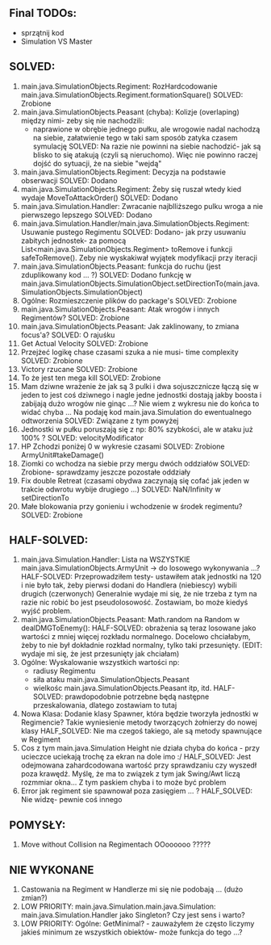 ## Final TODOs:
- sprzątnij kod
- Simulation VS Master

## SOLVED:

1. main.java.SimulationObjects.Regiment: RozHardcodowanie main.java.SimulationObjects.Regiment.formationSquare()
    SOLVED: Zrobione
1. main.java.SimulationObjects.Peasant (chyba): Kolizje (overlaping) między nimi- zeby się nie nachodzili:
	- naprawione w obrębie jednego pułku, ale wrogowie nadal nachodzą na siebie, załatwienie tego w taki sam sposób zatyka czasem symulację
	SOLVED: Na razie nie powinni na siebie nachodzić- jak są blisko to się atakują (czyli są nieruchomo). Więc nie powinno raczej dojść do sytuacji, że na siebie "wejdą"	
2. main.java.SimulationObjects.Regiment: Decyzja na podstawie obserwacji
    SOLVED: Dodano
3. main.java.SimulationObjects.Regiment: Żeby się ruszał wtedy kied wydaje MoveToAttackOrder()
    SOLVED: Dodano
4. main.java.Simulation.Handler: Zwracanie najblliższego pulku wroga a nie pierwszego lepszego
    SOLVED: Dodano
5. main.java.Simulation.Handler/main.java.SimulationObjects.Regiment: Usuwanie pustego Regimentu
    SOLVED: Dodano- jak przy usuwaniu zabitych jednostek- za pomocą List<main.java.SimulationObjects.Regiment> toRemove i funkcji safeToRemove(). Zeby nie wyskakiwał wyjątek modyfikacji przy iteracji
6. main.java.SimulationObjects.Peasant: funkcja do ruchu (jest zduplikowany kod ... ?)
    SOLVED: Dodano funkcję w main.java.SimulationObjects.SimulationObject.setDirectionTo(main.java.SimulationObjects.SimulationObject)
1. Ogólne: Rozmieszczenie plików do package's
    SOLVED: Zrobione
1. main.java.SimulationObjects.Peasant: Atak wrogów i innych Regimentów?
    SOLVED: Zrobione
1. main.java.SimulationObjects.Peasant: Jak zaklinowany, to zmiana focus'a?
    SOLVED: O rajuśku 
1. Get Actual Velocity
    SOLVED: Zrobione
1. Przejżeć logikę chase czasami szuka a nie musi- time complexity
    SOLVED: Zrobione
1. Victory rzucane
    SOLVED: Zrobione
1. To że jest ten mega kill
    SOLVED: Zrobione
1. Mam dziwne wrażenie że jak są 3 pulki i dwa sojuszcznicze łączą się w jeden to jest coś dziwnego i nagle jedne jednostki dostają jakby boosta i zabijają dużo wrogów nie ginąc ...?
Nie wiem z wykresu nie do końca to widać chyba ... Na podaję kod main.java.Simulation do ewentualnego odtworzenia
    SOLVED: Związane z tym powyżej
1. Jednostki w pułku poruszają się z np: 80% szybkości, ale w ataku już 100% ?
    SOLVED: velocityModificator
1. HP Zchodzi poniżej 0 w wykresie czasami
    SOLVED: Zrobione ArmyUnit#takeDamage()
1. Ziomki co wchodza na siebie przy mergu dwóch oddziałów
    SOLVED: Zrobione- sprawdzamy jeszcze pozostałe oddziały
1. Fix double Retreat (czasami obydwa zaczynają się cofać jak jeden w trakcie odwrotu wybije drugiego ...)
    SOLVED: NaN/Infinity w setDirectionTo
1. Małe blokowania przy gonieniu i wchodzenie w środek regimentu?
    SOLVED: Zrobione
    
## HALF-SOLVED:
1. main.java.Simulation.Handler: Lista na WSZYSTKIE main.java.SimulationObjects.ArmyUnit -> do losowego wykonywania ...?
    HALF-SOLVED: Przeprowadziłem testy- ustawiłem atak jednostki na 120 i nie było tak, żeby pierwsi dodani do Handlera (niebiescy) wybili drugich (czerwonych)
        Generalnie wydaje mi się, że nie trzeba z tym na razie nic robić bo jest pseudolosowość. Zostawiam, bo może kiedyś wyjść problem.
1. main.java.SimulationObjects.Peasant: Math.random na Random w dealDMGToEnemy():
    HALF-SOLVED: obrażenia są teraz losowane jako wartości z mniej więcej rozkładu normalnego. Docelowo chciałabym, żeby to nie był dokładnie rozkład normalny, tylko taki przesunięty. (EDIT: wydaje mi się, że jest przesunięty jak chciałam)
1. Ogólne: Wyskalowanie wszystkich wartości np:
    - radiusy Regimentu
    - siła ataku main.java.SimulationObjects.Peasant
    - wielkośc main.java.SimulationObjects.Peasant itp, itd.
    HALF-SOLVED: prawdopodobnie potrzebne będą następne przeskalowania, dlatego zostawiam to tutaj
1. Nowa Klasa: Dodanie klasy Spawner, która będzie tworzyła jednostki w Regimencie? Takie wyniesienie metody tworzących żołnierzy do nowej klasy
    HALF_SOLVED: Nie ma czegoś takiego, ale są metody spawnujące w Regiment
1. Cos z tym main.java.Simulation Height nie działa chyba do końca - przy ucieczce uciekają trochę za ekran na dole imo :/
    HALF_SOLVED: Jest odejmowana zahardcodowana wartość przy sprawdzaniu czy wyszedł poza krawędź. Myślę, że ma to związek z tym jak Swing/Awt liczą rozmmiar okna... Z tym paskiem chyba i to może być problem
1. Error jak regiment sie spawnował poza zasięgiem ... ?
    HALF_SOLVED: Nie widzę- pewnie coś innego

## POMYSŁY:
1. Move without Collision na Regimentach OOoooooo ?????

## NIE WYKONANE
1. Castowania na Regiment w Handlerze mi się nie podobają ... (dużo zmian?)
1. LOW PRIORITY: main.java.Simulation.main.java.Simulation: main.java.Simulation.Handler jako Singleton? Czy jest sens i warto?
1. LOW PRIORITY: Ogólne: GetMinimal? - zauważyłem że często liczymy jakieś minimum ze wszystkich obiektów- może funkcja do tego ...?
